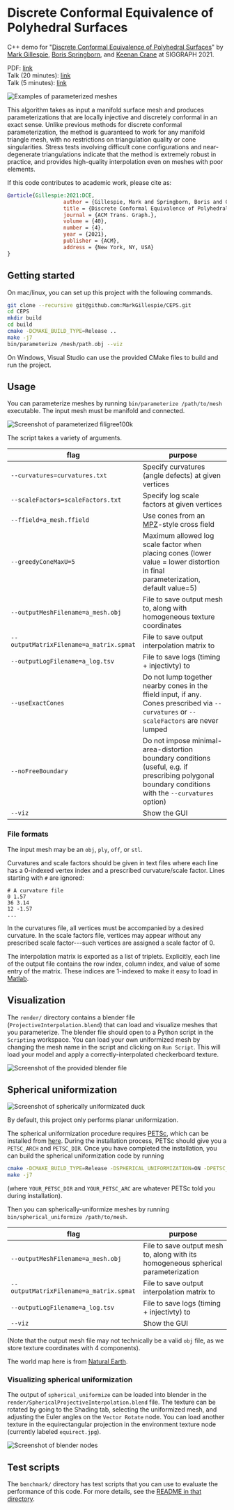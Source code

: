 # Discrete Conformal Equivalence of Polyhedral Surfaces

C++ demo for "[Discrete Conformal Equivalence of Polyhedral Surfaces](http://www.cs.cmu.edu/~kmcrane/Projects/CEPS/index.html)" by [Mark Gillespie](https://www.markjgillespie.com), [Boris Springborn](http://page.math.tu-berlin.de/~springb/), and [Keenan Crane](http://www.cs.cmu.edu/~kmcrane/) at SIGGRAPH 2021.

PDF: [link](http://www.cs.cmu.edu/~kmcrane/Projects/CEPS/CEPS.pdf)  
Talk (20 minutes): [link](https://www.youtube.com/watch?v=wwuHFUQLlWA)  
Talk (5 minutes): [link](https://www.youtube.com/watch?v=W0iBHF5-r-M)

![Examples of parameterized meshes](media/teaser.png)

This algorithm takes as input a manifold surface mesh and produces parameterizations that are locally injective and discretely conformal in an exact sense. Unlike previous methods for discrete conformal parameterization, the method is guaranteed to work for any manifold triangle mesh, with no restrictions on triangulation quality or cone singularities. Stress tests involving difficult cone configurations and near-degenerate triangulations indicate that the method is extremely robust in practice, and provides high-quality interpolation even on meshes with poor elements.

If this code contributes to academic work, please cite as:
```bibtex
@article{Gillespie:2021:DCE,
                  author = {Gillespie, Mark and Springborn, Boris and Crane, Keenan},
                  title = {Discrete Conformal Equivalence of Polyhedral Surfaces},
                  journal = {ACM Trans. Graph.},
                  volume = {40},
                  number = {4},
                  year = {2021},
                  publisher = {ACM},
                  address = {New York, NY, USA}
}
```

##  Getting started
On mac/linux, you can set up this project with the following commands.
```bash
git clone --recursive git@github.com:MarkGillespie/CEPS.git
cd CEPS
mkdir build
cd build
cmake -DCMAKE_BUILD_TYPE=Release ..
make -j7
bin/parameterize /mesh/path.obj --viz
```
On Windows, Visual Studio can use the provided CMake files to build and run the project.

## Usage
You can parameterize meshes by running `bin/parameterize /path/to/mesh` executable. The input mesh must be manifold and connected.

![Screenshot of parameterized filigree100k](media/parameterize.png)

The script takes a variety of arguments.

|flag | purpose|
| ------------- |-------------| 
|`--curvatures=curvatures.txt`| Specify curvatures (angle defects) at given vertices|
|`--scaleFactors=scaleFactors.txt`| Specify log scale factors at given vertices|
|`--ffield=a_mesh.ffield`| Use cones from an [MPZ](http://vcg.isti.cnr.it/Publications/2014/MPZ14/)-style cross field|
|`--greedyConeMaxU=5`| Maximum allowed log scale factor when placing cones (lower value = lower distortion in final parameterization, default value=5)|
|`--outputMeshFilename=a_mesh.obj`| File to save output mesh to, along with homogeneous texture coordinates|
|`--outputMatrixFilename=a_matrix.spmat`| File to save output interpolation matrix to |
|`--outputLogFilename=a_log.tsv`| File to save logs (timing + injectivty) to |
|`--useExactCones`| Do not lump together nearby cones in the ffield input, if any. Cones prescribed via `--curvatures` or `--scaleFactors` are never lumped|
|`--noFreeBoundary`| Do not impose minimal-area-distortion boundary conditions (useful, e.g. if prescribing polygonal boundary conditions with the `--curvatures` option)|
|`--viz`| Show the GUI |

### File formats
The input mesh may be an `obj`, `ply`, `off`, or `stl`.

Curvatures and scale factors should be given in text files where each line has a 0-indexed vertex index and a prescribed curvature/scale factor. Lines starting with `#` are ignored:
```
# A curvature file
0 1.57
36 3.14
12 -1.57
...
```
In the curvatures file, all vertices must be accompanied by a desired curvature. In the scale factors file, vertices may appear without any prescribed scale factor---such vertices are assigned a scale factor of 0.

The interpolation matrix is exported as a list of triplets. Explicitly, each line of the output file contains the row index, column index, and value of some entry of the matrix. These indices are 1-indexed to make it easy to load in  [Matlab](https://www.mathworks.com/help/matlab/ref/spconvert.html).

## Visualization
The `render/` directory contains a blender file (`ProjectiveInterpolation.blend`) that can load and visualize meshes that you parameterize. The blender file should open to a Python script in the `Scripting` workspace. You can load your own uniformized mesh by changing the mesh name in the script and clicking on `Run Script`. This will load your model and apply a correctly-interpolated checkerboard texture.

![Screenshot of the provided blender file](media/blender_file.png)

## Spherical uniformization

![Screenshot of spherically uniformizated duck](media/spherical_uniformize.png)

By default, this project only performs planar uniformization.

The spherical uniformization procedure requires [PETSc](https://petsc.org/), which can be installed from [here](https://petsc.org/release/install/install_tutorial/). During the installation process, PETSc should give you a `PETSC_ARCH` and `PETSC_DIR`. Once you have completed the installation, you can build the spherical uniformization code by running
```bash
cmake -DCMAKE_BUILD_TYPE=Release -DSPHERICAL_UNIFORMIZATION=ON -DPETSC_DIR=YOUR_PETSC_DIR -DPETSC_ARCH=YOUR_PETSC_ARCH ..
make -j7
```
(where `YOUR_PETSC_DIR` and `YOUR_PETSC_ARC` are whatever PETSc told you during installation).

Then you can spherically-uniformize meshes by running `bin/spherical_uniformize /path/to/mesh`.

|flag | purpose|
| ------------- |-------------| 
|`--outputMeshFilename=a_mesh.obj`| File to save output mesh to, along with its homogeneous spherical parameterization|
|`--outputMatrixFilename=a_matrix.spmat`| File to save output interpolation matrix to |
|`--outputLogFilename=a_log.tsv`| File to save logs (timing + injectivty) to |
|`--viz`| Show the GUI |

(Note that the output mesh file may not technically be a valid `obj` file, as we store texture coordinates with 4 components).

The world map here is from [Natural Earth](https://www.naturalearthdata.com/).

### Visualizing spherical uniformization
The output of `spherical_uniformize` can be loaded into blender in the `render/SphericalProjectiveInterpolation.blend` file. The texture can be rotated by going to the Shading tab, selecting the uniformized mesh, and adjusting the Euler angles on the `Vector Rotate` node. You can load another texture in the equirectangular projection in the environment texture node (currently labeled `equirect.jpg`).

![Screenshot of blender nodes](media/nodes.png)

## Test scripts
The `benchmark/` directory has test scripts that you can use to evaluate the performance of this code. For more details, see the [README in that directory](benchmark).
